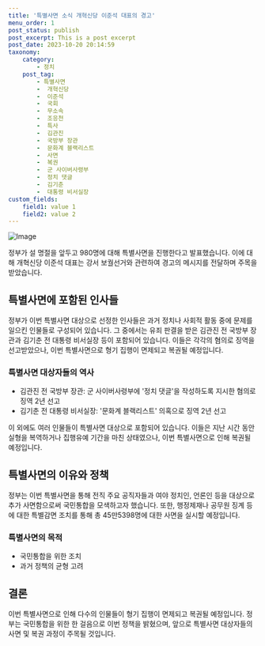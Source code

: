 ```yaml
---
title: '특별사면 소식 개혁신당 이준석 대표의 경고'
menu_order: 1
post_status: publish
post_excerpt: This is a post excerpt
post_date: 2023-10-20 20:14:59
taxonomy:
    category:
        - 정치
    post_tag:
        - 특별사면
        -  개혁신당
        -  이준석
        -  국회
        -  무소속
        -  조응천
        -  특사
        -  김관진
        -  국방부 장관
        -  문화계 블랙리스트
        -  사면
        -  복권
        -  군 사이버사령부
        -  정치 댓글
        -  김기춘
        -  대통령 비서실장
custom_fields:
    field1: value 1
    field2: value 2
---
```


![Image](https://imgnews.pstatic.net/image/016/2024/02/06/20240206000569_0_20240206142501293.jpg?type=w647)


정부가 설 명절을 앞두고 980명에 대해 특별사면을 진행한다고 발표했습니다. 이에 대해 개혁신당 이준석 대표는 강서 보궐선거와 관련하여 경고의 메시지를 전달하며 주목을 받았습니다.

## 특별사면에 포함된 인사들
정부가 이번 특별사면 대상으로 선정한 인사들은 과거 정치나 사회적 활동 중에 문제를 일으킨 인물들로 구성되어 있습니다. 그 중에서는 유죄 판결을 받은 김관진 전 국방부 장관과 김기춘 전 대통령 비서실장 등이 포함되어 있습니다. 이들은 각각의 혐의로 징역을 선고받았으나, 이번 특별사면으로 형기 집행이 면제되고 복권될 예정입니다.

### 특별사면 대상자들의 역사
- 김관진 전 국방부 장관: 군 사이버사령부에 '정치 댓글'을 작성하도록 지시한 혐의로 징역 2년 선고
- 김기춘 전 대통령 비서실장: '문화계 블랙리스트' 의혹으로 징역 2년 선고

이 외에도 여러 인물들이 특별사면 대상으로 포함되어 있습니다. 이들은 지난 시간 동안 실형을 복역하거나 집행유예 기간을 마친 상태였으나, 이번 특별사면으로 인해 복권될 예정입니다.

## 특별사면의 이유와 정책
정부는 이번 특별사면을 통해 전직 주요 공직자들과 여야 정치인, 언론인 등을 대상으로 추가 사면함으로써 국민통합을 모색하고자 했습니다. 또한, 행정제재나 공무원 징계 등에 대한 특별감면 조치를 통해 총 45만5398명에 대한 사면을 실시할 예정입니다.

### 특별사면의 목적
- 국민통합을 위한 조치
- 과거 정책의 균형 고려

## 결론
이번 특별사면으로 인해 다수의 인물들이 형기 집행이 면제되고 복권될 예정입니다. 정부는 국민통합을 위한 한 걸음으로 이번 정책을 밝혔으며, 앞으로 특별사면 대상자들의 사면 및 복권 과정이 주목될 것입니다.
